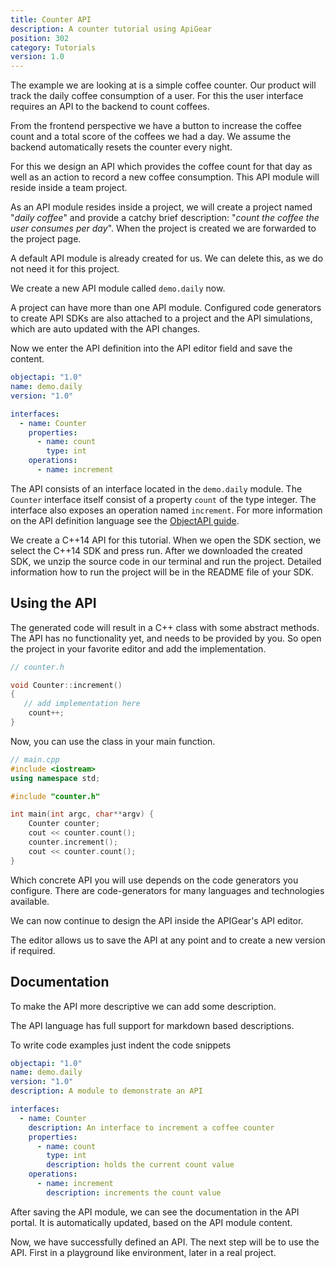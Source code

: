 ```yaml
---
title: Counter API
description: A counter tutorial using ApiGear
position: 302
category: Tutorials
version: 1.0
---
```


The example we are looking at is a simple coffee counter. Our product will track the daily coffee consumption of a user. For this the user interface requires an API to the backend to count coffees.

From the frontend perspective we have a button to increase the coffee count and a total score of the coffees we had a day. We assume the backend automatically resets the counter every night.

For this we design an API which provides the coffee count for that day as well as an action to record a new coffee consumption. This API module will reside inside a team project.

As an API module resides inside a project, we will create a project named "_daily coffee_" and provide a catchy brief description: "_count the coffee the user consumes per day_". When the project is created we are forwarded to the project page.

A default API module is already created for us. We can delete this, as we do not need it for this project.

We create a new API module called `demo.daily` now.

A project can have more than one API module. Configured code generators to create API SDKs are also attached to a project and the API simulations, which are auto updated with the API changes.

Now we enter the API definition into the API editor field and save the content.

```yml
objectapi: "1.0"
name: demo.daily
version: "1.0"

interfaces:
  - name: Counter
    properties:
      - name: count
        type: int
    operations:
      - name: increment
```

The API consists of an interface located in the `demo.daily` module. The `Counter` interface itself consist of a property `count` of the type integer. The interface also exposes an operation named `increment`. For more information on the API definition language see the [ObjectAPI guide](../objectapi/overview).

We create a C++14 API for this tutorial. When we open the SDK section, we select the C++14 SDK and press run. After we downloaded the created SDK, we unzip the source code in our terminal and run the project. Detailed information how to run the project will be in the README file of your SDK.

## Using the API

The generated code will result in a C++ class with some abstract methods. The API has no functionality yet, and needs to be provided by you. So open the project in your favorite editor and add the implementation.

```cpp
// counter.h

void Counter::increment()
{
   // add implementation here
    count++;
}
```

Now, you can use the class in your main function.

```cpp
// main.cpp
#include <iostream>
using namespace std;

#include "counter.h"

int main(int argc, char**argv) {
    Counter counter;
    cout << counter.count();
    counter.increment();
    cout << counter.count();
}
```

Which concrete API you will use depends on the code generators you configure. There are code-generators for many languages and technologies available.

We can now continue to design the API inside the APIGear's API editor.

The editor allows us to save the API at any point and to create a new version if required.

## Documentation

To make the API more descriptive we can add some description.

The API language has full support for markdown based descriptions.

To write code examples just indent the code snippets

```yml
objectapi: "1.0"
name: demo.daily
version: "1.0"
description: A module to demonstrate an API

interfaces:
  - name: Counter
    description: An interface to increment a coffee counter
    properties:
      - name: count
        type: int
        description: holds the current count value
    operations:
      - name: increment
        description: increments the count value
```

After saving the API module, we can see the documentation in the API portal. It is automatically updated, based on the API module content.

Now, we have successfully defined an API. The next step will be to use the API. First in a playground like environment, later in a real project.
